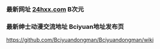 ### 最新网址 [24hxx.com](http://www.24hxx.com/) B次元
### 最新绅士动漫交流地址 Bciyuan地址发布页

https://github.com/Bciyuandongman/Bciyuandongman/wiki
